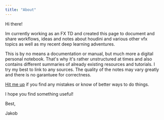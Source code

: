 ```yaml
---
title: "About"
---
```


Hi there!

Im currently working as an FX TD and created this page to document and share workflows, ideas and notes about houdini and various other vfx topics as well as my recent deep learning adventures. 

This is by no means a documentation or manual, but much more a digital personal notebook. That's why it's rather unstructured at times and also contains different summaries of already existing resources and tutorials. I try my best to link to any sources. The quality of the notes may vary greatly and there is no garantuee for correctness.

[Hit me up](https://twitter.com/jakobrin) if you find any mistakes or know of better ways to do things.

I hope you find something useful!

Best,

Jakob
